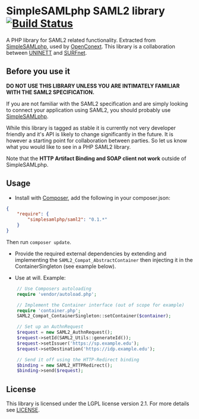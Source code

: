 SimpleSAMLphp SAML2 library [![Build Status](https://travis-ci.org/simplesamlphp/saml2.png?branch=feature/fix-build)](https://travis-ci.org/simplesamlphp/saml2)
===========================

A PHP library for SAML2 related functionality. Extracted from [SimpleSAMLphp](http://www.simplesaml.org),
used by [OpenConext](http://www.openconext.org).
This library is a collaboration between [UNINETT](http://uninett.no) and [SURFnet](http://surfnet.nl).


Before you use it
-----------------
**DO NOT USE THIS LIBRARY UNLESS YOU ARE INTIMATELY FAMILIAR WITH THE SAML2 SPECIFICATION.**

If you are not familiar with the SAML2 specification and are simply looking to connect your application using SAML2,
you should probably use [SimpleSAMLphp](http://www.simplesaml.org).

While this library is tagged as stable it is currently not very developer friendly and it's API is likely to change
significantly in the future. It is however a starting point for collaboration between parties.
So let us know what you would like to see in a PHP SAML2 library.

Note that the **HTTP Artifact Binding and SOAP client not work** outside of SimpleSAMLphp.


Usage
-----

* Install with [Composer](http://getcomposer.org/doc/00-intro.md), add the following in your composer.json:

```json
{
    "require": {
        "simplesamlphp/saml2": "0.1.*"
    }
}
```

Then run ```composer update```.

* Provide the required external dependencies by extending and implementing the ```SAML2_Compat_AbstractContainer```
  then injecting it in the ContainerSingleton (see example below).

* Use at will.
Example:
```php
    // Use Composers autoloading
    require 'vendor/autoload.php';

    // Implement the Container interface (out of scope for example)
    require 'container.php';
    SAML2_Compat_ContainerSingleton::setContainer($container);

    // Set up an AuthnRequest
    $request = new SAML2_AuthnRequest();
    $request->setId(SAML2_Utils::generateId());
    $request->setIssuer('https://sp.example.edu');
    $request->setDestination('https://idp.example.edu');

    // Send it off using the HTTP-Redirect binding
    $binding = new SAML2_HTTPRedirect();
    $binding->send($request);
```

License
-------
This library is licensed under the LGPL license version 2.1.
For more details see [LICENSE](https://raw.github.com/simplesamlphp/saml2/master/LICENSE).
